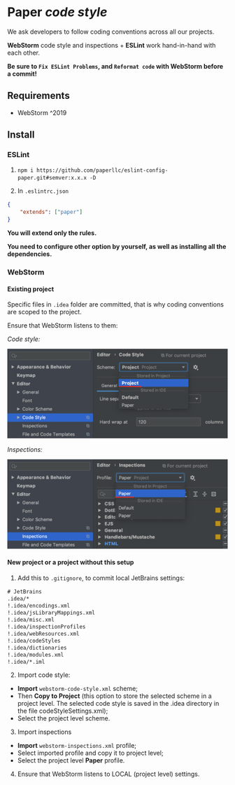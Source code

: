 # Paper _code style_

We ask developers to follow coding conventions across all our projects.

**WebStorm** code style and inspections + **ESLint** work hand-in-hand with each other.

**Be sure to `Fix ESLint Problems`, and `Reformat code` with WebStorm before a commit!**

## Requirements
- WebStorm ^2019

## Install

### ESLint

1. `npm i https://github.com/paperllc/eslint-config-paper.git#semver:x.x.x -D`

2. In `.eslintrc.json`

```json
{
    "extends": ["paper"]
}
```

**You will extend only the rules.**

**You need to configure other option by yourself, as well as installing all the dependencies.**

### WebStorm

#### Existing project

Specific files in `.idea` folder are committed, that is why coding conventions are scoped to the project.

Ensure that WebStorm listens to them:

_Code style:_

![Code style](images/1-code-style.png)

_Inspections:_

![Inspections](images/2-inspections.png)

#### New project or a project without this setup

1. Add this to `.gitignore`, to commit local JetBrains settings:

```gitignore
# JetBrains
.idea/*
!.idea/encodings.xml
!.idea/jsLibraryMappings.xml
!.idea/misc.xml
!.idea/inspectionProfiles
!.idea/webResources.xml
!.idea/codeStyles
!.idea/dictionaries
!.idea/modules.xml
!.idea/*.iml
```

2. Import code style:
- **Import** `webstorm-code-style.xml` scheme;
- Then **Copy to Project** (this option to store the selected scheme in a project level.
The selected code style is saved in the .idea directory in the file codeStyleSettings.xml);
- Select the project level scheme.

3. Import inspections
- **Import** `webstorm-inspections.xml` profile;
- Select imported profile and copy it to project level;
- Select the project level **Paper** profile.

4. Ensure that WebStorm listens to LOCAL (project level) settings.
